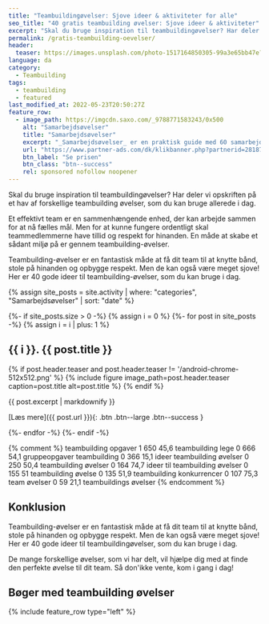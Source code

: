 ```yaml
---
title: "Teambuildingøvelser: Sjove ideer & aktiviteter for alle"
seo_title: "40 gratis teambuilding øvelser: Sjove ideer & aktiviteter"
excerpt: "Skal du bruge inspiration til teambuildingøvelser? Har deler vi opskriften på et hav af forskellige teambuilding øvelser, som du kan bruge allerede i dag."
permalink: /gratis-teambuilding-oevelser/
header:
  teaser: https://images.unsplash.com/photo-1517164850305-99a3e65bb47e?ixlib=rb-1.2.1&ixid=MnwxMjA3fDB8MHxwaG90by1wYWdlfHx8fGVufDB8fHx8&auto=format&fit=crop&h=300&w=400&q=10
language: da
category:
  - Teambuilding
tags:
  - teambuilding
  - featured
last_modified_at: 2022-05-23T20:50:27Z
feature_row:
  - image_path: https://imgcdn.saxo.com/_9788771583243/0x500
    alt: "Samarbejdsøvelser"
    title: "Samarbejdsøvelser"
    excerpt: "_Samarbejdsøvelser_ er en praktisk guide med 60 samarbejdsøvelser, der er fuldstændigt klar til at give sig i kast med. Med denne bog kan alle underviserer, lærere og pædagoger styrke deres elevers læring og fællesskab. En oplagt bog til folkeskolen, institutioner og ungdomsuddannelserne."
    url: "https://www.partner-ads.com/dk/klikbanner.php?partnerid=28187&bannerid=43264&htmlurl=https://www.saxo.com/dk/samarbejdsoevelser_nanna-paarupsoes-rask-andresen_haeftet_9788771583243"
    btn_label: "Se prisen"
    btn_class: "btn--success"
    rel: sponsored nofollow noopener
---
```


Skal du bruge inspiration til teambuildingøvelser? Har deler vi opskriften på et hav af forskellige teambuilding øvelser, som du kan bruge allerede i dag.

Et effektivt team er en sammenhængende enhed, der kan arbejde sammen for at nå fælles mål. Men for at kunne fungere ordentligt skal teammedlemmerne have tillid og respekt for hinanden. En måde at skabe et sådant miljø på er gennem teambuilding-øvelser.

Teambuilding-øvelser er en fantastisk måde at få dit team til at knytte bånd, stole på hinanden og opbygge respekt. Men de kan også være meget sjove! Her er 40 gode ideer til teambuilding-øvelser, som du kan bruge i dag.

{% assign site_posts = site.activity | where: "categories", "Samarbejdsøvelser" | sort: "date" %}

<div class="feature__wrapper" markdown="1">

{%- if site_posts.size > 0 -%}
  {% assign i = 0 %}
  {%- for post in site_posts -%}
  {% assign i = i | plus: 1 %}
## {{ i }}. {{ post.title }}

{% if post.header.teaser and post.header.teaser != '/android-chrome-512x512.png' %}
{% include figure image_path=post.header.teaser caption=post.title alt=post.title %}
{% endif %}

{{ post.excerpt | markdownify }}

[Læs mere]({{ post.url }}){: .btn .btn--large .btn--success }

  {%- endfor -%}
{%- endif -%}

{% comment %}
teambuilding opgaver	1	650	45,6
teambuilding lege	0	666	54,1
gruppeopgaver teambuilding	0	366	15,1
ideer teambuilding øvelser	0	250	50,4
teambuilding øvelser	0	164	74,7
ideer til teambuilding øvelser	0	155	51
teambuilding øvelse	0	135	51,9
teambuilding konkurrencer	0	107	75,3
team øvelser	0	59	21,1
teambuildings øvelser
{% endcomment %}

## Konklusion

Teambuilding-øvelser er en fantastisk måde at få dit team til at knytte bånd, stole på hinanden og opbygge respekt. Men de kan også være meget sjove! Her er 40 gode ideer til teambuildingøvelser, som du kan bruge i dag.

De mange forskellige øvelser, som vi har delt, vil hjælpe dig med at finde den perfekte øvelse til dit team. Så don'ikke vente, kom i gang i dag!

## Bøger med teambuilding øvelser

{% include feature_row type="left" %}
